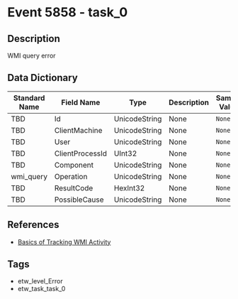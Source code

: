 # Event 5858 - task_0

## Description
WMI query error

## Data Dictionary
|Standard Name|Field Name|Type|Description|Sample Value|
|---|---|---|---|---|
|TBD|Id|UnicodeString|None|`None`|
|TBD|ClientMachine|UnicodeString|None|`None`|
|TBD|User|UnicodeString|None|`None`|
|TBD|ClientProcessId|UInt32|None|`None`|
|TBD|Component|UnicodeString|None|`None`|
|wmi_query|Operation|UnicodeString|None|`None`|
|TBD|ResultCode|HexInt32|None|`None`|
|TBD|PossibleCause|UnicodeString|None|`None`|

## References
* [Basics of Tracking WMI Activity](https://www.darkoperator.com/blog/2017/10/14/basics-of-tracking-wmi-activity)

## Tags
* etw_level_Error
* etw_task_task_0